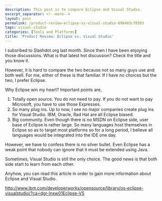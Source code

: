 ```yaml
---
description: This post is to compare Eclipse and Visual Studio.
excerpt_separator: <!--more-->
layout: post
permalink: /product-review-eclipse-vs-visual-studio-698403cf8503
tags: visual-studio
categories: [Tools and Platforms]
title: 'Product Review: Eclipse vs. Visual Studio'
---
```

I subsribed to Slashdot.org last month. Since then I have been enjoying those discussions. What is that latest hot discussion? Check the title and you know it.

However, it is hard to compare the two because not so many guys use and both well. For me, either of these is that familiar. If I have no choices but the two, I prefer Eclipse.
<!--more-->

Why Eclipse win my heart? Important points are,

1. Totally open source. You do not need to pay. If you do not want to pay Microsoft, you have to use those Expresses.
1. So many plug ins. Up to now, I see no major companies create plug ins for Visual Studio. IBM, Oracle, Rad Hat are all Eclipse biased.
1. Big community. Even though there is no MSDN on Eclipse side, user base of Eclipse is rather large. So many languages host themselves in Eclipse so as to target most platforms so for a long period, I believe all languages would be integrated into the IDE one day.

However, we have to confess there is no silver bullet. Even Eclipse has a weak point that nobody can ignore that it must be extended using Java.

Sometimes, Visual Studio is still the only choice. The good news is that both side start to learn from each other.

Anyhow, you can read this article in order to gain more information about Eclipse and Visual Studio.

http://www.ibm.com/developerworks/opensource/library/os-eclipse-visualstudio/?ca=dgr-lnxw01Eclipse-VS
